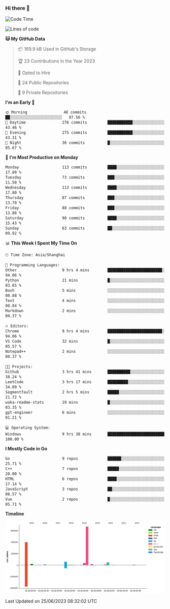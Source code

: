 ### Hi there 👋

<!--
**pinelliar/pinelliar** is a ✨ _special_ ✨ repository because its `README.md` (this file) appears on your GitHub profile.

Here are some ideas to get you started:

- 🔭 I’m currently working on ...
- 🌱 I’m currently learning ...
- 👯 I’m looking to collaborate on ...
- 🤔 I’m looking for help with ...
- 💬 Ask me about ...
- 📫 How to reach me: ...
- 😄 Pronouns: ...
- ⚡ Fun fact: ...
-->

<!--START_SECTION:waka-->
![Code Time](http://img.shields.io/badge/Code%20Time-1%2C064%20hrs%203%20mins-blue)

![Lines of code](https://img.shields.io/badge/From%20Hello%20World%20I%27ve%20Written-1.3%20million%20lines%20of%20code-blue)

**🐱 My GitHub Data** 

> 📦 169.9 kB Used in GitHub's Storage 
 > 
> 🏆 23 Contributions in the Year 2023
 > 
> 💼 Opted to Hire
 > 
> 📜 24 Public Repositories 
 > 
> 🔑 9 Private Repositories 
 > 
**I'm an Early 🐤** 

```text
🌞 Morning                48 commits          ██░░░░░░░░░░░░░░░░░░░░░░░   07.56 % 
🌆 Daytime                276 commits         ███████████░░░░░░░░░░░░░░   43.46 % 
🌃 Evening                275 commits         ███████████░░░░░░░░░░░░░░   43.31 % 
🌙 Night                  36 commits          █░░░░░░░░░░░░░░░░░░░░░░░░   05.67 % 
```
📅 **I'm Most Productive on Monday** 

```text
Monday                   113 commits         ████░░░░░░░░░░░░░░░░░░░░░   17.80 % 
Tuesday                  73 commits          ███░░░░░░░░░░░░░░░░░░░░░░   11.50 % 
Wednesday                113 commits         ████░░░░░░░░░░░░░░░░░░░░░   17.80 % 
Thursday                 87 commits          ███░░░░░░░░░░░░░░░░░░░░░░   13.70 % 
Friday                   88 commits          ███░░░░░░░░░░░░░░░░░░░░░░   13.86 % 
Saturday                 98 commits          ████░░░░░░░░░░░░░░░░░░░░░   15.43 % 
Sunday                   63 commits          ██░░░░░░░░░░░░░░░░░░░░░░░   09.92 % 
```


📊 **This Week I Spent My Time On** 

```text
🕑︎ Time Zone: Asia/Shanghai

💬 Programming Languages: 
Other                    9 hrs 4 mins        ████████████████████████░   94.06 % 
Python                   21 mins             █░░░░░░░░░░░░░░░░░░░░░░░░   03.65 % 
Bash                     5 mins              ░░░░░░░░░░░░░░░░░░░░░░░░░   00.88 % 
Text                     4 mins              ░░░░░░░░░░░░░░░░░░░░░░░░░   00.84 % 
Markdown                 2 mins              ░░░░░░░░░░░░░░░░░░░░░░░░░   00.37 % 

🔥 Editors: 
Chrome                   9 hrs 4 mins        ████████████████████████░   94.06 % 
VS Code                  32 mins             █░░░░░░░░░░░░░░░░░░░░░░░░   05.57 % 
Notepad++                2 mins              ░░░░░░░░░░░░░░░░░░░░░░░░░   00.37 % 

🐱‍💻 Projects: 
Github                   3 hrs 41 mins       ██████████░░░░░░░░░░░░░░░   38.24 % 
LeetCode                 3 hrs 17 mins       █████████░░░░░░░░░░░░░░░░   34.09 % 
Segmentfault             2 hrs 5 mins        █████░░░░░░░░░░░░░░░░░░░░   21.72 % 
waka-readme-stats        19 mins             █░░░░░░░░░░░░░░░░░░░░░░░░   03.35 % 
gpt-engineer             6 mins              ░░░░░░░░░░░░░░░░░░░░░░░░░   01.21 % 

💻 Operating System: 
Windows                  9 hrs 38 mins       █████████████████████████   100.00 % 
```

**I Mostly Code in Go** 

```text
Go                       9 repos             ██████░░░░░░░░░░░░░░░░░░░   25.71 % 
C++                      7 repos             █████░░░░░░░░░░░░░░░░░░░░   20.00 % 
HTML                     6 repos             ████░░░░░░░░░░░░░░░░░░░░░   17.14 % 
JavaScript               3 repos             ██░░░░░░░░░░░░░░░░░░░░░░░   08.57 % 
Vue                      2 repos             █░░░░░░░░░░░░░░░░░░░░░░░░   05.71 % 
```



**Timeline**

![Lines of Code chart](https://raw.githubusercontent.com/hycinth22/hycinth22/main/assets/bar_graph.png)


 Last Updated on 25/06/2023 08:32:02 UTC
<!--END_SECTION:waka-->
